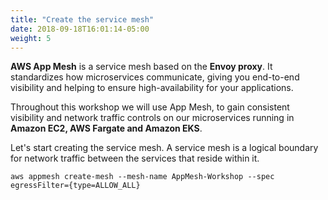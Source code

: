 ```yaml
---
title: "Create the service mesh"
date: 2018-09-18T16:01:14-05:00
weight: 5
---
```


**AWS App Mesh** is a service mesh based on the **Envoy proxy**. It standardizes how microservices communicate, giving you end-to-end visibility and helping to ensure high-availability for your applications.

Throughout this workshop we will use App Mesh, to gain consistent visibility and network traffic controls on our microservices running in **Amazon EC2, AWS Fargate and Amazon EKS**. 

Let's start creating the service mesh. A service mesh is a logical boundary for network traffic between the services that reside within it.

```
aws appmesh create-mesh --mesh-name AppMesh-Workshop --spec egressFilter={type=ALLOW_ALL}
```